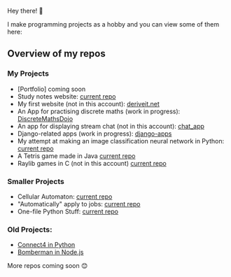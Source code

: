 Hey there! 👋

I make programming projects as a hobby and you can view some of them here:

## Overview of my repos
### My Projects
- [Portfolio] coming soon
- Study notes website: [current repo](https://github.com/uzairarif5/studyNotes.git)
- My first website (not in this account): [deriveit.net](https://github.com/deriveitCreator/deriveit.git)
- An App for practising discrete maths (work in progress): [DiscreteMathsDojo](https://github.com/uzairarif5/DiscreteMathsDojo)
- An app for displaying stream chat (not in this account): [chat_app](https://github.com/deriveitCreator/chat_app)
- Django-related apps (work in progress): [django-apps](https://github.com/uzairarif5/django_apps)
- My attempt at making an image classification neural network in Python: [current repo](https://github.com/uzairarif5/NNForDigits)
- A Tetris game made in Java [current repo](https://github.com/uzairarif5/Tetris)
- Raylib games in C (not in this account) [current repo](https://github.com/deriveitCreator/raylib_stuff)

### Smaller Projects
- Cellular Automaton: [current repo](https://github.com/uzairarif5/cellular_automaton)
- "Automatically" apply to jobs: [current repo](https://github.com/uzairarif5/autoApply)
- One-file Python Stuff: [current repo](https://github.com/uzairarif5/oneFilePython)

### Old Projects:
- [Connect4 in Python](https://github.com/uzairarif5/Connect4)
- [Bomberman in Node.js](https://github.com/uzairarif5/bomberman)

More repos coming soon 😊
